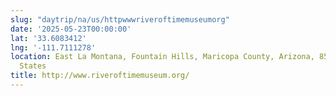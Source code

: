 ```yaml
---
slug: "daytrip/na/us/httpwwwriveroftimemuseumorg"
date: '2025-05-23T00:00:00'
lat: '33.6083412'
lng: '-111.7111278'
location: East La Montana, Fountain Hills, Maricopa County, Arizona, 85268, United
  States
title: http://www.riveroftimemuseum.org/
---
```



